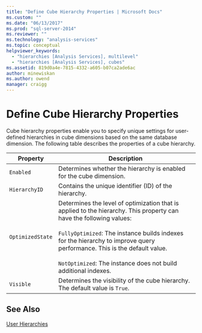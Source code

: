 ```yaml
---
title: "Define Cube Hierarchy Properties | Microsoft Docs"
ms.custom: ""
ms.date: "06/13/2017"
ms.prod: "sql-server-2014"
ms.reviewer: ""
ms.technology: "analysis-services"
ms.topic: conceptual
helpviewer_keywords: 
  - "hierarchies [Analysis Services], multilevel"
  - "hierarchies [Analysis Services], cubes"
ms.assetid: 819d0a4e-7815-4332-a605-b07ca2ade6ac
author: minewiskan
ms.author: owend
manager: craigg
---
```

# Define Cube Hierarchy Properties
  Cube hierarchy properties enable you to specify unique settings for user-defined hierarchies in cube dimensions based on the same database dimension. The following table describes the properties of a cube hierarchy.  
  
|Property|Description|  
|--------------|-----------------|  
|`Enabled`|Determines whether the hierarchy is enabled for the cube dimension.|  
|`HierarchyID`|Contains the unique identifier (ID) of the hierarchy.|  
|`OptimizedState`|Determines the level of optimization that is applied to the hierarchy. This property can have the following values:<br /><br /> `FullyOptimized`: The instance builds indexes for the hierarchy to improve query performance. This is the default value.<br /><br /> `NotOptimized`: The instance does not build additional indexes.|  
|`Visible`|Determines the visibility of the cube hierarchy. The default value is `True`.|  
  
## See Also  
 [User Hierarchies](../multidimensional-models-olap-logical-dimension-objects/user-hierarchies.md)  
  
  
